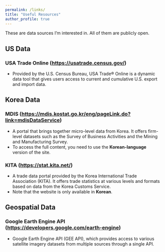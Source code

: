 ```yaml
---
permalink: /links/
title: "Useful Resources"
author_profile: true
---
```


These are data sources I’m interested in. All of them are publicly open.

## US Data  
### USA Trade Online (https://usatrade.census.gov/)  
- Provided by the U.S. Census Bureau, USA Trade® Online is a dynamic data tool that gives users access to current and cumulative U.S. export and import data.

## Korea Data  
### MDIS (https://mdis.kostat.go.kr/eng/pageLink.do?link=mdisDataService)  
- A portal that brings together micro-level data from Korea. It offers firm-level datasets such as the Survey of Business Activities and the Mining and Manufacturing Survey.  
- To access the full content, you need to use the **Korean-language** version of the site.

### KITA (https://stat.kita.net/)  
- A trade data portal provided by the Korea International Trade Association (KITA). It offers trade statistics at various levels and formats based on data from the Korea Customs Service.  
- Note that the website is only available in **Korean**.

## Geospatial Data  
### Google Earth Engine API (https://developers.google.com/earth-engine)  
- Google Earth Engine API (GEE API), which provides access to various satellite imagery datasets from multiple sources through a single API.
